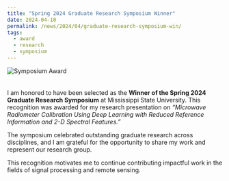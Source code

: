 ```yaml
---
title: "Spring 2024 Graduate Research Symposium Winner"
date: 2024-04-10
permalink: /news/2024/04/graduate-research-symposium-win/
tags:
  - award
  - research
  - symposium
---
```



<img src="/images/symposium_award.png" alt="Symposium Award" style="max-width: 300px; height: auto; margin-bottom: 20px;" />

I am honored to have been selected as the **Winner of the Spring 2024 Graduate Research Symposium** at Mississippi State University. This recognition was awarded for my research presentation on _“Microwave Radiometer Calibration Using Deep Learning with Reduced Reference Information and 2-D Spectral Features.”_

The symposium celebrated outstanding graduate research across disciplines, and I am grateful for the opportunity to share my work and represent our research group.

This recognition motivates me to continue contributing impactful work in the fields of signal processing and remote sensing.
